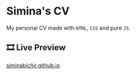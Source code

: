 # Simina's CV

My personal CV made with `HTML`, `CSS` and pure `JS`.

## 🎞 Live Preview

[siminabichir.github.io](https://siminabichir.github.io/)
